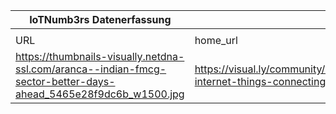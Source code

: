 |IoTNumb3rs Datenerfassung|||||||||||
| ---- | ---- | ---- | ---- | ---- | ---- | ---- | ---- | ---- | ---- | ---- |
||||||||||||
|URL|home_url|filename|device_class|device_count|market_class|market_volume|prognosis_year|publication_year|authorship_class|Dropbox folder|
|https://thumbnails-visually.netdna-ssl.com/aranca--indian-fmcg-sector-better-days-ahead_5465e28f9dc6b_w1500.jpg|https://visual.ly/community/infographic/business/aranca-internet-things-connecting-everything|file14_aranca--indian-fmcg-sector-better-days-ahead_5465e28f9dc6b_w1500.jpg||||||||marielledemuth/20181223-1200|
